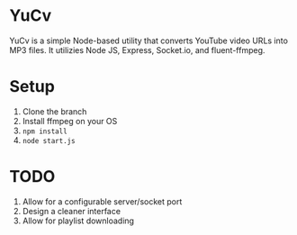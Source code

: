 # YuCv
YuCv is a simple Node-based utility that converts YouTube video URLs into MP3 files.  It utilizies Node JS, Express, Socket.io, and fluent-ffmpeg.

# Setup
1.  Clone the branch
2.  Install ffmpeg on your OS
3.  `npm install`
4.  `node start.js`

# TODO
1.  Allow for a configurable server/socket port
2.  Design a cleaner interface
3.  Allow for playlist downloading
